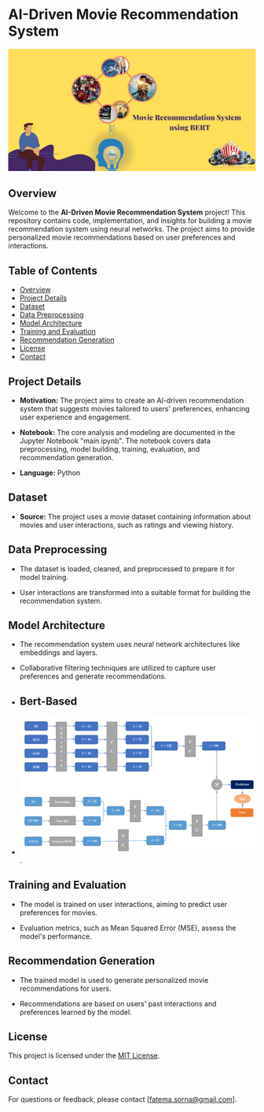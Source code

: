 # AI-Driven Movie Recommendation System

![AI-Driven Movie Recommendation System](movie.jpeg)


## Overview

Welcome to the **AI-Driven Movie Recommendation System** project! This repository contains code, implementation, and insights for building 
a movie recommendation system using neural networks. The project aims to provide personalized movie recommendations based on user preferences 
and interactions.

## Table of Contents

- [Overview](#overview)
- [Project Details](#project-details)
- [Dataset](#dataset)
- [Data Preprocessing](#data-preprocessing)
- [Model Architecture](#model-architecture)
- [Training and Evaluation](#training-and-evaluation)
- [Recommendation Generation](#recommendation-generation)
- [License](#license)
- [Contact](#contact)

## Project Details

- **Motivation:** The project aims to create an AI-driven recommendation system that suggests movies tailored to users' preferences,
enhancing user experience and engagement.

- **Notebook:** The core analysis and modeling are documented in the Jupyter Notebook "main.ipynb". The notebook covers data preprocessing,
   model building, training, evaluation, and recommendation generation.

- **Language:** Python

## Dataset

- **Source:** The project uses a movie dataset containing information about movies and user interactions, such as ratings and viewing history.


## Data Preprocessing

- The dataset is loaded, cleaned, and preprocessed to prepare it for model training.

- User interactions are transformed into a suitable format for building the recommendation system.

## Model Architecture

- The recommendation system uses neural network architectures like embeddings and layers.

- Collaborative filtering techniques are utilized to capture user preferences and generate recommendations.

- ## Bert-Based
- ![This picture explained a lot](bert.png).

## Training and Evaluation

- The model is trained on user interactions, aiming to predict user preferences for movies.

- Evaluation metrics, such as Mean Squared Error (MSE), assess the model's performance.

## Recommendation Generation

- The trained model is used to generate personalized movie recommendations for users.

- Recommendations are based on users' past interactions and preferences learned by the model.


## License

This project is licensed under the [MIT License](LICENSE).

## Contact

For questions or feedback, please contact [fatema.sorna@gmail.com].

